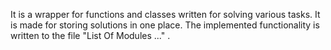 It is a wrapper for functions and classes written for solving various tasks.
It is made for storing solutions in one place. The implemented functionality is written to the file "List Of Modules ..." .
